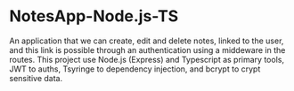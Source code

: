 # NotesApp-Node.js-TS
An application that we can create, edit and delete notes, linked to the user, and this link is possible through an authentication using a middeware in the routes.
This project use Node.js (Express) and Typescript as primary tools, JWT to auths, Tsyringe to dependency injection, and bcrypt to crypt sensitive data.

